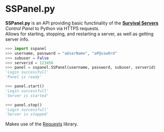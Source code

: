 # SSPanel.py

**SSPanel.py** is an API providing basic functinality of the **[Survival Servers](https://www.survivalservers.com/ "survivalservers.com")** *Control Panel* to Python via HTTPS requests.  
Allows for starting, stopping, and restarting a server, as well as getting server info.  

```python
>>> import sspanel
>>> username, password = "aUserName", "aP@ssw0rd"
>>> subuser = False
>>> serverid = 123456
>>> panel = sspanel.SSPanel(username, password, subuser, serverid)
'Login successfull'
'Panel is ready'

>>> panel.start()
'Login successfull'
'Server is started'

>>> panel.stop()
'Login successfull'
'Server is stopped'
```

Makes use of the [Requests](https://github.com/psf/requests) library.
